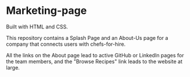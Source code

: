 # Marketing-page

Built with HTML and CSS.

This repository contains a Splash Page and an About-Us page for a company that connects users with chefs-for-hire. 

All the links on the About page lead to active GitHub or LinkedIn pages for the team members, and the "Browse Recipes" link leads to the website at large.
